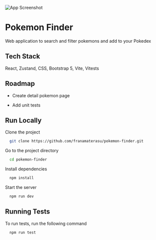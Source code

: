 ![App Screenshot](https://i.ibb.co/6tSRpRC/Captura-de-pantalla-2023-06-30-a-las-12-12-27.png)

# Pokemon Finder

Web application to search and filter pokemons and add to your Pokedex

## Tech Stack

React, Zustand, CSS, Bootstrap 5, Vite, Vitests

## Roadmap

- Create detail pokemon page

- Add unit tests

## Run Locally

Clone the project

```bash
  git clone https://github.com/franamaterasu/pokemon-finder.git
```

Go to the project directory

```bash
  cd pokemon-finder
```

Install dependencies

```bash
  npm install
```

Start the server

```bash
  npm run dev
```

## Running Tests

To run tests, run the following command

```bash
  npm run test
```


